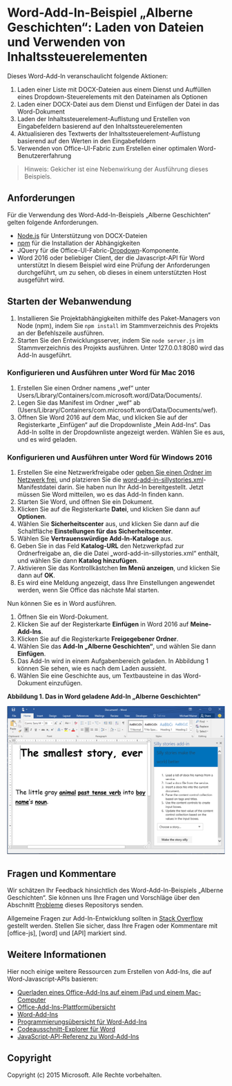 # Word-Add-In-Beispiel „Alberne Geschichten“: Laden von Dateien und Verwenden von Inhaltssteuerelementen

Dieses Word-Add-In veranschaulicht folgende Aktionen:

1. Laden einer Liste mit DOCX-Dateien aus einem Dienst und Auffüllen eines Dropdown-Steuerelements mit den Dateinamen als Optionen
2. Laden einer DOCX-Datei aus dem Dienst und Einfügen der Datei in das Word-Dokument
3. Laden der Inhaltssteuerelement-Auflistung und Erstellen von Eingabefeldern basierend auf den Inhaltssteuerelementen
4. Aktualisieren des Textwerts der Inhaltssteuerelement-Auflistung basierend auf den Werten in den Eingabefeldern
5. Verwenden von Office-UI-Fabric zum Erstellen einer optimalen Word-Benutzererfahrung

> Hinweis: Gekicher ist eine Nebenwirkung der Ausführung dieses Beispiels.

## Anforderungen

Für die Verwendung des Word-Add-In-Beispiels „Alberne Geschichten“ gelten folgende Anforderungen.

* [Node.js](https://nodejs.org) für Unterstützung von DOCX-Dateien
* [npm](https://www.npmjs.com/) für die Installation der Abhängigkeiten
* JQuery für die Office-UI-Fabric-[Dropdown](dev.office.com/fabric/components/dropdown)-Komponente.
* Word 2016 oder beliebiger Client, der die Javascript-API für Word unterstützt In diesem Beispiel wird eine Prüfung der Anforderungen durchgeführt, um zu sehen, ob dieses in einem unterstützten Host ausgeführt wird.

## Starten der Webanwendung

1. Installieren Sie Projektabhängigkeiten mithilfe des Paket-Managers von Node (npm), indem Sie ```npm install``` im Stammverzeichnis des Projekts an der Befehlszeile ausführen.
2. Starten Sie den Entwicklungsserver, indem Sie ```node server.js``` im Stammverzeichnis des Projekts ausführen. Unter 127.0.0.1:8080 wird das Add-In ausgeführt.

### Konfigurieren und Ausführen unter Word für Mac 2016

1. Erstellen Sie einen Ordner namens „wef“ unter Users/Library/Containers/com.microsoft.word/Data/Documents/.
2. Legen Sie das Manifest im Ordner „wef“ ab (Users/Library/Containers/com.microsoft.word/Data/Documents/wef).
3. Öffnen Sie Word 2016 auf dem Mac, und klicken Sie auf der Registerkarte „Einfügen“ auf die Dropdownliste „Mein Add-Ins“. Das Add-In sollte in der Dropdownliste angezeigt werden. Wählen Sie es aus, und es wird geladen.

### Konfigurieren und Ausführen unter Word für Windows 2016

1. Erstellen Sie eine Netzwerkfreigabe oder [geben Sie einen Ordner im Netzwerk frei](https://technet.microsoft.com/de-de/library/cc770880.aspx), und platzieren Sie die [word-add-in-sillystories.xml](word-add-in-sillystories.xml)-Manifestdatei darin. Sie haben nun Ihr Add-In bereitgestellt. Jetzt müssen Sie Word mitteilen, wo es das Add-In finden kann.
2. Starten Sie Word, und öffnen Sie ein Dokument.
3. Klicken Sie auf die Registerkarte **Datei**, und klicken Sie dann auf **Optionen**.
4. Wählen Sie **Sicherheitscenter** aus, und klicken Sie dann auf die Schaltfläche **Einstellungen für das Sicherheitscenter**.
5. Wählen Sie **Vertrauenswürdige Add-In-Kataloge** aus.
6. Geben Sie in das Feld **Katalog-URL** den Netzwerkpfad zur Ordnerfreigabe an, die die Datei „word-add-in-sillystories.xml“ enthält, und wählen Sie dann **Katalog hinzufügen**.
7. Aktivieren Sie das Kontrollkästchen **Im Menü anzeigen**, und klicken Sie dann auf **OK**.
8. Es wird eine Meldung angezeigt, dass Ihre Einstellungen angewendet werden, wenn Sie Office das nächste Mal starten. 

Nun können Sie es in Word ausführen. 

1. Öffnen Sie ein Word-Dokument. 
2. Klicken Sie auf der Registerkarte **Einfügen** in Word 2016 auf **Meine-Add-Ins**. 
3. Klicken Sie auf die Registerkarte **Freigegebener Ordner**.
4. Wählen Sie das **Add-In „Alberne Geschichten“**, und wählen Sie dann **Einfügen**.
5. Das Add-In wird in einem Aufgabenbereich geladen. In Abbildung 1 können Sie sehen, wie es nach dem Laden aussieht.
6. Wählen Sie eine Geschichte aus, um Textbausteine in das Word-Dokument einzufügen.

**Abbildung 1. Das in Word geladene Add-In „Alberne Geschichten“**

![Abbildung der Word-Anwendung mit geladenem Add-In „Alberne Geschichten“](../readme-images/sillystoriesUI.PNG)

## Fragen und Kommentare

Wir schätzen Ihr Feedback hinsichtlich des Word-Add-In-Beispiels „Alberne Geschichten“. Sie können uns Ihre Fragen und Vorschläge über den Abschnitt [Probleme](https://github.com/OfficeDev/Word-Add-in-SIllyStories/issues) dieses Repositorys senden.

Allgemeine Fragen zur Add-In-Entwicklung sollten in [Stack Overflow](http://stackoverflow.com/questions/tagged/Office365+API) gestellt werden. Stellen Sie sicher, dass Ihre Fragen oder Kommentare mit [office-js], [word] und [API] markiert sind.

## Weitere Informationen

Hier noch einige weitere Ressourcen zum Erstellen von Add-Ins, die auf Word-Javascript-APIs basieren:

* [Querladen eines Office-Add-Ins auf einem iPad und einem Mac-Computer](dev.office.com/docs/add-ins/testing/sideload-an-office-add-in-on-ipad-and-mac)
* [Office-Add-Ins-Plattformübersicht](https://msdn.microsoft.com/de-de/library/office/jj220082.aspx)
* [Word-Add-Ins](https://github.com/OfficeDev/office-js-docs/blob/master/word/word-add-ins.md)
* [Programmierungsübersicht für Word-Add-Ins](https://github.com/OfficeDev/office-js-docs/blob/master/word/word-add-ins-programming-guide.md)
* [Codeausschnitt-Explorer für Word](http://officesnippetexplorer.azurewebsites.net/#/snippets/word)
* [JavaScript-API-Referenz zu Word-Add-Ins](https://github.com/OfficeDev/office-js-docs/tree/master/word/word-add-ins-javascript-reference)

## Copyright
Copyright (c) 2015 Microsoft. Alle Rechte vorbehalten.
